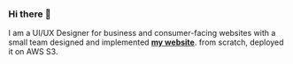 ### Hi there 👋
I am a UI/UX Designer for business and consumer-facing websites with a small team
designed and implemented **[my website](https://vickywang.me)**. from scratch, deployed it on AWS S3.



<!--
**vicky-wyq/vicky-wyq** is a ✨ _special_ ✨ repository because its `README.md` (this file) appears on your GitHub profile.

Here are some ideas to get you started:

- 🔭 I’m currently working on ...
- 🌱 I’m currently learning ...
- 👯 I’m looking to collaborate on ...
- 🤔 I’m looking for help with ...
- 💬 Ask me about ...
- 📫 How to reach me: ...
- 😄 Pronouns: ...
- ⚡ Fun fact: ...
-->
